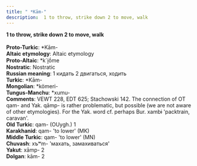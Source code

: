 ```yaml
---
title: " *Kām-"
description:  1 to throw, strike down 2 to move, walk
---
```

<p data-pagefind-weight="0.5">
<strong> 1 to throw, strike down 2 to move, walk</strong><br><br>
<strong>Proto-Turkic</strong>:  *Kām-<br>
<strong>Altaic etymology</strong>:  Altaic etymology<br>
<strong> Proto-Altaic</strong>:  *k`i̯ṓme<br>
<strong>Nostratic</strong>:  Nostratic<br>
<strong>Russian meaning</strong>:  1 кидать 2 двигаться, ходить<br>
<strong>Turkic</strong>:  *Kām-<br>
<strong>Mongolian</strong>:  *kömeri-<br>
<strong>Tungus-Manchu</strong>:  *xumu-<br>
<strong>Comments</strong>:  VEWT 228, EDT 625; Stachowski 142. The connection of OT qam- and Yak. qāmp- is rather problematic, but possible (we are not aware of other etymologies). For the Yak. word cf. perhaps Bur. xambɨ 'packtrain, caravan'.<br>
<strong>Old Turkic</strong>:  qam- (OUygh.) 1<br>
<strong>Karakhanid</strong>:  qam- 'to lower' (MK)<br>
<strong>Middle Turkic</strong>:  qam- 'to lower' (MN)<br>
<strong>Chuvash</strong>:  xъʷm- 'махать, замахиваться'<br>
<strong>Yakut</strong>:  xāmp- 2<br>
<strong>Dolgan</strong>:  kām- 2<br>

</p>
